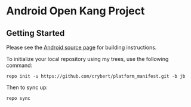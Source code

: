 Android Open Kang Project
=========================





Getting Started
---------------

Please see the [Android source page](http://source.android.com/source/index.html) for building instructions.

To initialize your local repository using my trees, use the following command:

    repo init -u https://github.com/crybert/platform_manifest.git -b jb

Then to sync up:

    repo sync

